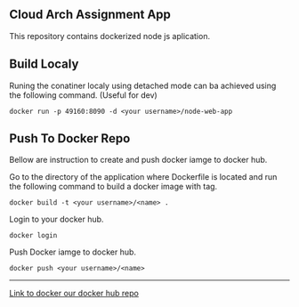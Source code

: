 ## Cloud Arch Assignment App

This repository contains dockerized node js aplication.

## Build Localy

Runing the conatiner localy using detached mode can ba achieved using the following command. (Useful for dev)

```
docker run -p 49160:8090 -d <your username>/node-web-app
```


## Push To Docker Repo

Bellow are instruction to create and push docker iamge to docker hub.

Go to the directory of the application where Dockerfile is located and run the following command to build a docker image with tag.

```
docker build -t <your username>/<name> .
```

Login to your docker hub.
```
docker login
```

Push Docker iamge to docker hub.

```
docker push <your username>/<name>
```
---
[Link to docker our docker hub repo](https://hub.docker.com/r/danielrejniak/ca674_cloud_arch_test_app/)
